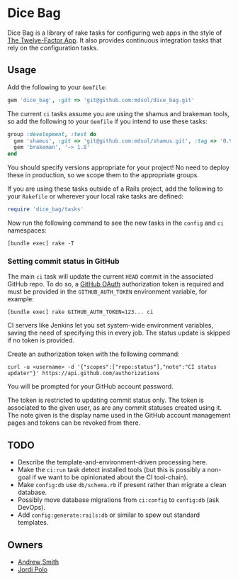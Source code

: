# Dice Bag

Dice Bag is a library of rake tasks for configuring web apps in the style of
[The Twelve-Factor App][1]. It also provides continuous integration tasks that
rely on the configuration tasks.

[1]: http://www.12factor.net/

## Usage

Add the following to your `Gemfile`:

```ruby
gem 'dice_bag', :git => 'git@github.com:mdsol/dice_bag.git'
```

The current `ci` tasks assume you are using the shamus and brakeman tools, so
add the following to your `Gemfile` if you intend to use these tasks:

```ruby
group :development, :test do
  gem 'shamus', :git => 'git@github.com:mdsol/shamus.git', :tag => '0.9.6'
  gem 'brakeman', '~> 1.8'
end
```

You should specify versions appropriate for your project! No need to deploy
these in production, so we scope them to the appropriate groups.

If you are using these tasks outside of a Rails project, add the following to
your `Rakefile` or wherever your local rake tasks are defined:

```ruby
require 'dice_bag/tasks'
```

Now run the following command to see the new tasks in the `config` and `ci`
namespaces:

```
[bundle exec] rake -T
```

### Setting commit status in GitHub

The main `ci` task will update the current `HEAD` commit in the associated
GitHub repo. To do so, a [GitHub OAuth][go] authorization token is required and
must be provided in the `GITHUB_AUTH_TOKEN` environment variable, for example:

[go]: http://developer.github.com/v3/oauth/

```
[bundle exec] rake GITHUB_AUTH_TOKEN=123... ci
```

CI servers like Jenkins let you set system-wide environment variables, saving
the need of specifying this in every job. The status update is skipped if no
token is provided.

Create an authorization token with the following command:

```
curl -u <username> -d '{"scopes":["repo:status"],"note":"CI status updater"}' https://api.github.com/authorizations
```

You will be prompted for your GitHub account password.

The token is restricted to updating commit status only. The token is associated
to the given user, as are any commit statuses created using it. The note given
is the display name used in the GitHub account management pages and tokens can
be revoked from there.

## TODO

* Describe the template-and-environment-driven processing here.
* Make the `ci:run` task detect installed tools (but this is possibly a non-goal
  if we want to be opinionated about the CI tool-chain).
* Make `config:db` use `db/schema.rb` if present rather than migrate a clean
  database.
* Possibly move database migrations from `ci:config` to `config:db` (ask
  DevOps).
* Add `config:generate:rails:db` or similar to spew out standard templates.

## Owners

* [Andrew Smith](mailto:asmith@mdsol.com)
* [Jordi Polo](mailto:jcarres@mdsol.com)

